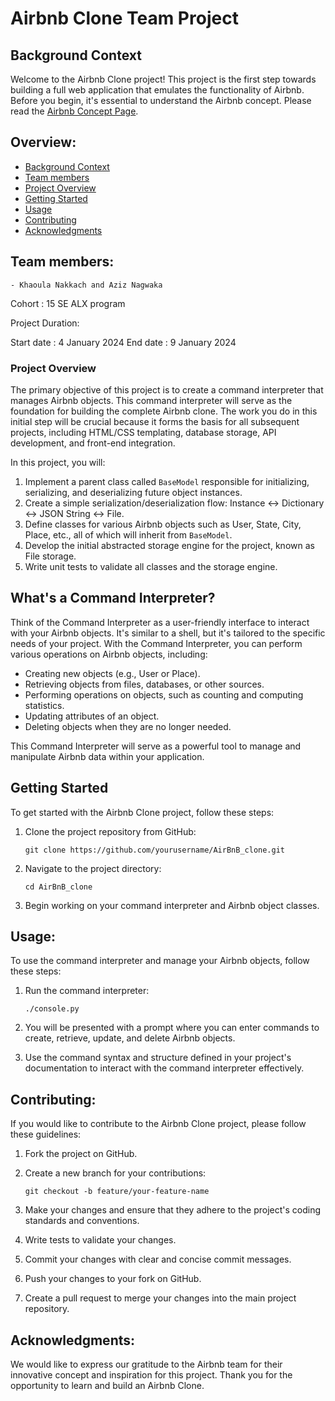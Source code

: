 # Airbnb Clone Team Project

## Background Context

Welcome to the Airbnb Clone project! This project is the first step towards building a full web application that emulates the functionality of Airbnb. Before you begin, it's essential to understand the Airbnb concept. Please read the [Airbnb Concept Page](https://www.airbnb.com/about/about-us).

## Overview:
- [Background Context](#background-context)
- [Team members](#team-members)
- [Project Overview](#project-overview)
- [Getting Started](#getting-started)
- [Usage](#usage)
- [Contributing](#contributing)
- [Acknowledgments](#acknowledgments)

## Team members:

	- Khaoula Nakkach and Aziz Nagwaka

Cohort : 15 SE ALX program

Project Duration:

Start date : 4 January 2024
End date : 9 January 2024
 
### Project Overview

The primary objective of this project is to create a command interpreter that manages Airbnb objects. This command interpreter will serve as the foundation for building the complete Airbnb clone. The work you do in this initial step will be crucial because it forms the basis for all subsequent projects, including HTML/CSS templating, database storage, API development, and front-end integration.

In this project, you will:

1. Implement a parent class called `BaseModel` responsible for initializing, serializing, and deserializing future object instances.
2. Create a simple serialization/deserialization flow: Instance <-> Dictionary <-> JSON String <-> File.
3. Define classes for various Airbnb objects such as User, State, City, Place, etc., all of which will inherit from `BaseModel`.
4. Develop the initial abstracted storage engine for the project, known as File storage.
5. Write unit tests to validate all classes and the storage engine.

## What's a Command Interpreter?

Think of the Command Interpreter as a user-friendly interface to interact with your Airbnb objects. It's similar to a shell, but it's tailored to the specific needs of your project. With the Command Interpreter, you can perform various operations on Airbnb objects, including:

- Creating new objects (e.g., User or Place).
- Retrieving objects from files, databases, or other sources.
- Performing operations on objects, such as counting and computing statistics.
- Updating attributes of an object.
- Deleting objects when they are no longer needed.

This Command Interpreter will serve as a powerful tool to manage and manipulate Airbnb data within your application.

## Getting Started

To get started with the Airbnb Clone project, follow these steps:

1. Clone the project repository from GitHub:

   ```
   git clone https://github.com/yourusername/AirBnB_clone.git
   ```

2. Navigate to the project directory:

   ```
   cd AirBnB_clone
   ```

3. Begin working on your command interpreter and Airbnb object classes.

## Usage:

To use the command interpreter and manage your Airbnb objects, follow these steps:

1. Run the command interpreter:

   ```
   ./console.py
   ```

2. You will be presented with a prompt where you can enter commands to create, retrieve, update, and delete Airbnb objects.

3. Use the command syntax and structure defined in your project's documentation to interact with the command interpreter effectively.

## Contributing:

If you would like to contribute to the Airbnb Clone project, please follow these guidelines:

1. Fork the project on GitHub.

2. Create a new branch for your contributions:

   ```
   git checkout -b feature/your-feature-name
   ```

3. Make your changes and ensure that they adhere to the project's coding standards and conventions.

4. Write tests to validate your changes.

5. Commit your changes with clear and concise commit messages.

6. Push your changes to your fork on GitHub.

7. Create a pull request to merge your changes into the main project repository.

## Acknowledgments:

We would like to express our gratitude to the Airbnb team for their innovative concept and inspiration for this project. Thank you for the opportunity to learn and build an Airbnb Clone.
